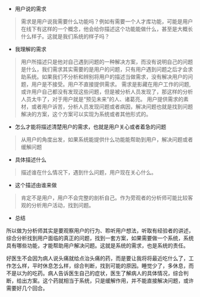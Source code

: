 
 - 用户说的需求
> 需求是用户说我需要什么功能吗？例如有需要一个人才库功能，可能是用户在线下有这样的一个概念，他会给你描述这个功能能做什么，甚至是大概长什么样子。这就是我们系统的样子吗？

 - 我理解的需求
> 用户所描述只是他对自己遇到问题的一种解决方案，而没有说明自己的问题是什么，我们需求其实需要的是用户的问题，只有用户遇到问题之后才会求助系统。如果我们不分析和辨别将用户的描述当做需求，没有解决用户的问题，用户是不接受。用户不直接提供需求。
需求是影藏在用户工作的问题,或许用户自己都没有发现这些问题，但是被分析人员发现了，那这样的分析人员太牛了，对于用户就是“预见未来”的人、诸葛亮。
用户提供需求的素材，或者用户诉苦，分析人员发现问题或者病因，解决问题也就是找到问题解决的方案，这个方案可以实现为系统或者其他形式的。

 - 怎么才能将描述清楚用户的需求，也就是用户关心或者着急的问题
 >从用户的角度出发，如果系统能提供什么功能能帮助到用户，解决问题或者缓解问题
 - 具体描述什么
 > 描述谁在什么情况下，遇到什么问题，用户现在关心什么。
 - 这个描述由谁来做
 > 肯定不是用户，用户不会完整的剖析自己。作为旁观者的分析师可能比较客观的分析用户活动，找到问题。
 

 - 总结

 所以做为分析师其实是要观察用户的行为、聆听用户想法，听取有经验者的讲述，综合分析找到用户面临的真正的问题，找到一套方案，如果需要做一个系统，系统具有哪些功能，才能帮助用户解决问题。这就是系统的需求，也是系统的责任。
 
 好医生不会因为病人说头痛就给点治头痛的药，而是要让我将将最近吃什么了，工作怎么样，平时休息怎么样，综合判断，找到可能的原因。睡觉少了，多休息，而不是以为的吃药。病人告诉医生自己的症状，医生了解病人的具体情况，综合判断，给出方案。这个药就相当于系统，只是缓解作用，并不能直接解决问题，或许需要好几个回合。
